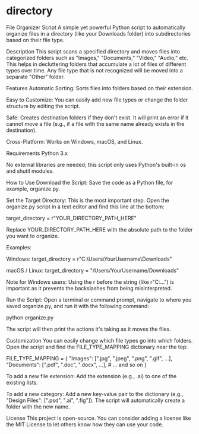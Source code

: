 # directory
File Organizer Script
A simple yet powerful Python script to automatically organize files in a directory (like your Downloads folder) into subdirectories based on their file type.

Description
This script scans a specified directory and moves files into categorized folders such as "Images," "Documents," "Video," "Audio," etc. This helps in decluttering folders that accumulate a lot of files of different types over time. Any file type that is not recognized will be moved into a separate "Other" folder.

Features
Automatic Sorting: Sorts files into folders based on their extension.

Easy to Customize: You can easily add new file types or change the folder structure by editing the script.

Safe: Creates destination folders if they don't exist. It will print an error if it cannot move a file (e.g., if a file with the same name already exists in the destination).

Cross-Platform: Works on Windows, macOS, and Linux.

Requirements
Python 3.x

No external libraries are needed; this script only uses Python's built-in os and shutil modules.

How to Use
Download the Script:
Save the code as a Python file, for example, organize.py.

Set the Target Directory:
This is the most important step. Open the organize.py script in a text editor and find this line at the bottom:

target_directory = r"YOUR_DIRECTORY_PATH_HERE"

Replace YOUR_DIRECTORY_PATH_HERE with the absolute path to the folder you want to organize.

Examples:

Windows: target_directory = r"C:\Users\YourUsername\Downloads"

macOS / Linux: target_directory = "/Users/YourUsername/Downloads"

Note for Windows users: Using the r before the string (like r"C:\...") is important as it prevents the backslashes from being misinterpreted.

Run the Script:
Open a terminal or command prompt, navigate to where you saved organize.py, and run it with the following command:

python organize.py

The script will then print the actions it's taking as it moves the files.

Customization
You can easily change which file types go into which folders. Open the script and find the FILE_TYPE_MAPPING dictionary near the top:

FILE_TYPE_MAPPING = {
    "Images": [".jpg", ".jpeg", ".png", ".gif", ...],
    "Documents": [".pdf", ".doc", ".docx", ...],
    # ... and so on
}

To add a new file extension: Add the extension (e.g., .ai) to one of the existing lists.

To add a new category: Add a new key-value pair to the dictionary (e.g., "Design Files": [".psd", ".ai", ".fig"]). The script will automatically create a folder with the new name.

License
This project is open-source. You can consider adding a license like the MIT License to let others know how they can use your code.
